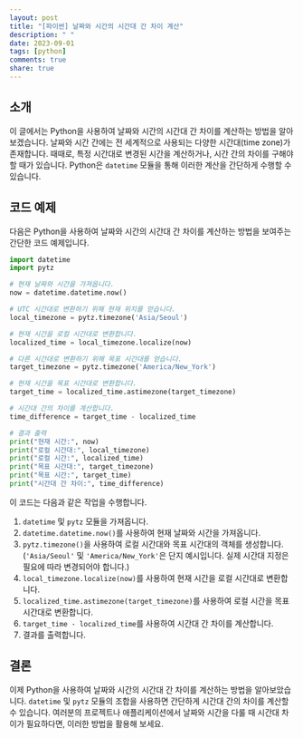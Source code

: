 ```yaml
---
layout: post
title: "[파이썬] 날짜와 시간의 시간대 간 차이 계산"
description: " "
date: 2023-09-01
tags: [python]
comments: true
share: true
---
```


## 소개

이 글에서는 Python을 사용하여 날짜와 시간의 시간대 간 차이를 계산하는 방법을 알아보겠습니다. 날짜와 시간 간에는 전 세계적으로 사용되는 다양한 시간대(time zone)가 존재합니다. 때때로, 특정 시간대로 변경된 시간을 계산하거나, 시간 간의 차이를 구해야 할 때가 있습니다. Python은 `datetime` 모듈을 통해 이러한 계산을 간단하게 수행할 수 있습니다.

## 코드 예제

다음은 Python을 사용하여 날짜와 시간의 시간대 간 차이를 계산하는 방법을 보여주는 간단한 코드 예제입니다.

```python
import datetime
import pytz

# 현재 날짜와 시간을 가져옵니다.
now = datetime.datetime.now()

# UTC 시간대로 변환하기 위해 현재 위치를 얻습니다.
local_timezone = pytz.timezone('Asia/Seoul')

# 현재 시간을 로컬 시간대로 변환합니다.
localized_time = local_timezone.localize(now)

# 다른 시간대로 변환하기 위해 목표 시간대를 얻습니다.
target_timezone = pytz.timezone('America/New_York')

# 현재 시간을 목표 시간대로 변환합니다.
target_time = localized_time.astimezone(target_timezone)

# 시간대 간의 차이를 계산합니다.
time_difference = target_time - localized_time

# 결과 출력
print("현재 시간:", now)
print("로컬 시간대:", local_timezone)
print("로컬 시간:", localized_time)
print("목표 시간대:", target_timezone)
print("목표 시간:", target_time)
print("시간대 간 차이:", time_difference)
```

이 코드는 다음과 같은 작업을 수행합니다.

1. `datetime` 및 `pytz` 모듈을 가져옵니다.
2. `datetime.datetime.now()`를 사용하여 현재 날짜와 시간을 가져옵니다.
3. `pytz.timezone()`을 사용하여 로컬 시간대와 목표 시간대의 객체를 생성합니다. (`'Asia/Seoul'` 및 `'America/New_York'`은 단지 예시입니다. 실제 시간대 지정은 필요에 따라 변경되어야 합니다.)
4. `local_timezone.localize(now)`를 사용하여 현재 시간을 로컬 시간대로 변환합니다.
5. `localized_time.astimezone(target_timezone)`를 사용하여 로컬 시간을 목표 시간대로 변환합니다.
6. `target_time - localized_time`를 사용하여 시간대 간 차이를 계산합니다.
7. 결과를 출력합니다.

## 결론

이제 Python을 사용하여 날짜와 시간의 시간대 간 차이를 계산하는 방법을 알아보았습니다. `datetime` 및 `pytz` 모듈의 조합을 사용하면 간단하게 시간대 간의 차이를 계산할 수 있습니다. 여러분의 프로젝트나 애플리케이션에서 날짜와 시간을 다룰 때 시간대 차이가 필요하다면, 이러한 방법을 활용해 보세요.